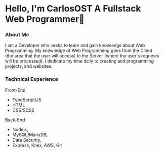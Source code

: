 # Hello, I'm CarlosOST A Fullstack Web Programmer👋

### **About Me**

I am a Developer who seeks to learn and gain knowledge about Web Programming. My knowledge of Web Programming goes from the Client (the area that the user will access) to the Server (where the user's requests will be processed). I dedicate my time daily to creating and programming projects, and websites.

### **Technical Experience**

Front-End

- TypeScript/JS
- HTML
- CSS/SCSS

Back-End

- Nodejs,
- MySQL/MariaDB,
- Data Security,
- Express, Knex, AWS, Git
